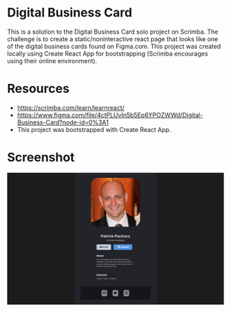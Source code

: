 
# Digital Business Card

This is a solution to the Digital Business Card solo project on Scrimba. The challenge is to create a static/noninteractive react page that looks like one of the digital business cards found on Figma.com. This project was created locally using Create React App for bootstrapping (Scrimba encourages using their online environment).

# Resources

*   https://scrimba.com/learn/learnreact/
*   https://www.figma.com/file/4ctPLUvIn5b5Ep6YPOZWWd/Digital-Business-Card?node-id=0%3A1
*   This project was bootstrapped with Create React App.

# Screenshot

<img src="screenshot.png" />




